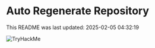 # Auto Regenerate Repository

This README was last updated: 2025-02-05 04:32:19

 ![TryHackMe](https://tryhackme.com/badge/533634)